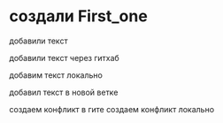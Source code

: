 # создали First_one

добавили текст

добавили текст через гитхаб

добавим текст локально

добавил текст в новой ветке

создаем конфликт в гите
создаем конфликт локально
